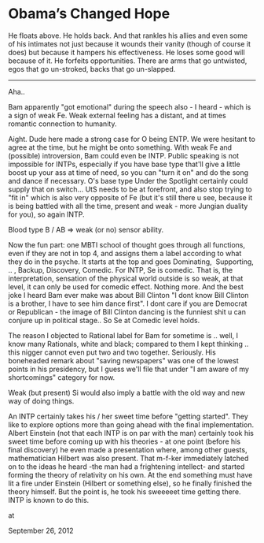 # Obama’s Changed Hope
He floats above. He holds back. And that rankles his allies 
and even some of his intimates not just because it wounds their vanity 
(though of course it does) but because it hampers his effectiveness. He 
loses some good will because of it. He forfeits opportunities. There are
 arms that go untwisted, egos that go un-stroked, backs that go 
un-slapped.

---

Aha..

Bam apparently "got emotional" during the speech also - I heard - which is a sign of weak Fe. Weak external feeling has a distant, and at times romantic connection to humanity.

Aight. Dude here made a strong case for O being ENTP. We were hesitant to agree at the time, but he might be onto something. With weak Fe and (possible) introversion,  Bam could even be INTP. Public speaking is not impossible for INTPs, especially if you have base type that'll give a little boost up your ass at time of need, so you can "turn it on" and do the song and dance if necessary. O's base type  Under the Spotlight certainly could supply that on switch... UtS needs to be at forefront, and also stop trying to "fit in" which is also very opposite of Fe (but it's still there u see, because it is being battled with all the time, present and weak - more Jungian duality for you), so again INTP. 

Blood type B / AB => weak (or no) sensor ability.

Now the fun part: one MBTI school of thought goes through all functions, even if they are not in top 4, and assigns them a label according to what they do in the psyche. It starts at the top and goes Dominating,  Supporting,  .. , Backup, Discovery, Comedic. For INTP, Se is comedic. That is, the interpretation, sensation of the physical world  outside is so weak, at that level, it can only be used for comedic effect. Nothing more. And the best joke I heard Bam ever make was about Bill Clinton "I dont know Bill Clinton is a brother, I have to see him dance first". I dont care if you are Democrat or Republican - the image of Bill Clinton dancing is the funniest shit u can conjure up in political stage.. So Se at Comedic level holds. 

The reason I objected to Rational label for Bam for sometime is .. well, I know many Rationals, white and black; compared to them I kept thinking .. this nigger cannot even put two and two together. Seriously. His boneheaded remark about "saving newspapers" was one of the lowest points in his presidency, but I guess we'll file that under "I am aware of my shortcomings" category for now.

Weak (but present) Si would also imply a battle with the old way and new way of doing things.

An INTP certainly takes his / her sweet time before "getting started". They like to explore options more than going ahead with the final implementation. Albert Einstein (not that each INTP is on par with the man) certainly took his sweet time before coming up with his theories - at one point (before his final discovery) he even made a presentation where, among other guests, mathematician Hilbert was also present. That m-f-ker immediately latched on to the ideas he heard -the man had a frightening intellect- and started forming the theory of relativity on his own. At the end something must have lit a fire under Einstein (Hilbert or something else), so he finally finished the theory himself. But the point is, he took his sweeeeet time getting there. INTP is known to do this. 










at

September 26, 2012















